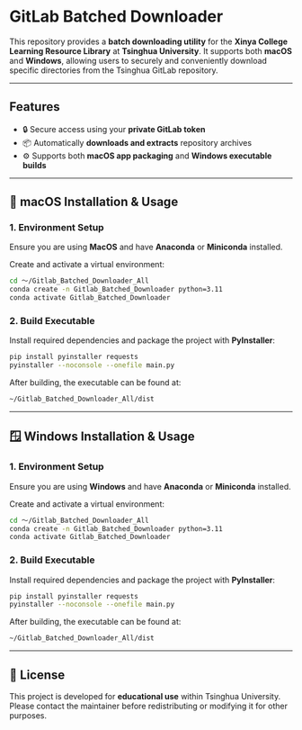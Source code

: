 # **GitLab Batched Downloader**

This repository provides a **batch downloading utility** for the **Xinya College Learning Resource Library** at **Tsinghua University**.
It supports both **macOS** and **Windows**, allowing users to securely and conveniently download specific directories from the Tsinghua GitLab repository.

---

## Features

* 🔒 Secure access using your **private GitLab token**
* 📦 Automatically **downloads and extracts** repository archives
* ⚙️ Supports both **macOS app packaging** and **Windows executable builds**
---

## 🍎 macOS Installation & Usage

### 1. Environment Setup

Ensure you are using **MacOS** and have **Anaconda** or **Miniconda** installed.

Create and activate a virtual environment:

```bash
cd ～/Gitlab_Batched_Downloader_All
conda create -n Gitlab_Batched_Downloader python=3.11
conda activate Gitlab_Batched_Downloader
```

### 2. Build Executable

Install required dependencies and package the project with **PyInstaller**:

```bash
pip install pyinstaller requests
pyinstaller --noconsole --onefile main.py
```

After building, the executable can be found at:

```bash
~/Gitlab_Batched_Downloader_All/dist
```

---

## 🪟 Windows Installation & Usage

### 1. Environment Setup

Ensure you are using **Windows** and have **Anaconda** or **Miniconda** installed.

Create and activate a virtual environment:

```bash
cd ～/Gitlab_Batched_Downloader_All
conda create -n Gitlab_Batched_Downloader python=3.11
conda activate Gitlab_Batched_Downloader
```

### 2. Build Executable

Install required dependencies and package the project with **PyInstaller**:

```bash
pip install pyinstaller requests
pyinstaller --noconsole --onefile main.py
```

After building, the executable can be found at:

```bash
~/Gitlab_Batched_Downloader_All/dist
```

---

## 📄 License

This project is developed for **educational use** within Tsinghua University.
Please contact the maintainer before redistributing or modifying it for other purposes.
